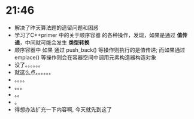 # 21:46
* 解决了昨天算法题的遗留问题和困惑
* 学习了C++primer 中的关于顺序容器 的各种操作，发现，如果是通过 **值传递**，中间就可能会发生 **类型转换**
* 顺序容器中 如果 通过 push_back() 等操作则执行的是值传递; 而如果通过  emplace() 等操作则会在容器空间中调用元素构造器构造对象
* 没了。。。。。。
* 就这么点。。。。。。
* 。。。。
* 。。。
* 。。
* 。
* 得想办法扩充一下内容啊, 今天就先到这了